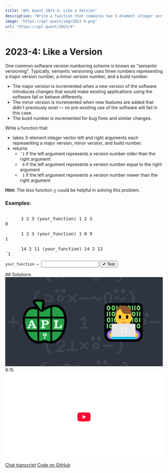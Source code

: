 ```yaml
---
title: "APL Quest 2023-4: Like a Version"
description: "Write a function that compares two 3-element integer vectors representing major versions, minor versions, and build numbers."
image: "https://apl.quest/img/2023-4.png"
url: "https://apl.quest/2023/4"
---
```


# <span class=s>2023-</span>4: Like a Version
<!-- Write a function that compares two 3-element integer vectors representing major versions, minor versions, and build numbers. -->
<p>One common software version numbering scheme is known as "semantic versioning". Typically, semantic versioning uses three numbers representing a major version number, a minor version number, and a build number.</p>
<ul><li>The major version is incremented when a new version of the software introduces changes that would make existing applications using the software fail or behave differently.</li><li>The minor version is incremented when new features are added that didn't previously exist — no pre-existing use of the software will fail in this case.</li><li>The build number is incremented for bug fixes and similar changes.</li></ul>

<p>Write a function that:</p>
<ul>
<li>takes 3-element integer vector left and right arguments each representing a major version, minor version, and build number.</li>
<li>returns<ul>
  <li><code class="APL">¯1</code> if the left argument represents a version number older than the right argument</li>
  <li><code class="APL">&nbsp;0</code> if the left argument represents a version number equal to the right argument</li>
  <li><code class="APL">&nbsp;1</code> if the left argument represents a version number newer than the right argument</li>
  </ul>
</li>
</ul>
<p><i class="fas fa-lightbulb-on"></i> <strong>Hint:</strong> The <em>less</em> function <a href="https://help.dyalog.com/latest/#Language/Primitive%20Functions/Less.htm" class="APL" target="_blank">&lt;</a> could be helpful in solving this problem.</p>

### Examples:
<pre class="APL">      
      1 2 3 (your_function) 1 2 3
0 

      1 2 3 (your_function) 1 0 9
1

      14 2 11 (your_function) 14 2 12
¯1
</pre>
<div class="pdiv">
  <code onclick="p_Input.focus()">your_function ← </code><input id="p_Input" autocomplete="off" spellcheck="false" oninput="this.parentElement.querySelector`button`.disabled=false;localStorage.setItem(window.location.pathname,this.value)" onkeypress="subm(event)">
  <button onclick="alert$.next`Testing…`;submitSolution`p`" class="md-button md-button--primary">&#x2714; Test</button>
</div>
<p id="p_Output"></p>
## Solutions
<div onclick="play(this)" title="Video on YouTube" class="yt">
<img class="md-header--shadow" alt="Video Thumbnail" src="../../img/2023-4.png">
<time>9:15</time>
<img alt="YouTube" src="../../img/yt-big.png">
</div>
<a href="https://chat.stackexchange.com/transcript/52405?m=65059946#65059946" target="_blank" class="md-button md-button--primary">Chat transcript</a>
<a href="https://github.com/abrudz/apl_quest/tree/main/2023/4.apl" target="_blank" class="md-button md-button--primary right">Code on GitHub</a>

<script>
    testCases={"a":[["1 2 3","1 2 3"],["1 2 3","1 0 9"],["14 2 11","14 2 12"],["0 1 0","0 0 10"]],"b":[["?10 10 10","0 0 0"],["0 0 0","?10 10 10"],["0 0 0","0 0 0"]],"f":"{×⊃(0~⍨⍺-⍵),0}","p":"{⊃⍣(1=≢,⍵)⊢⍵}"}
    p_Input.value=localStorage.getItem(window.location.pathname)
    play=e=>e.outerHTML=`<iframe class="md-header--shadow" src="https://www.youtube.com/embed/zOhxW-gRR4A?list=PLYKQVqyrAEj9wDIUyLDGtDAFTKY38BUMN&autoplay=1" title="<span class=s>2023-</span>4: Like a Version (APL Quest 2023-4)" frameborder="0" allow="accelerometer; autoplay; clipboard-write; encrypted-media; gyroscope; picture-in-picture; web-share" referrerpolicy="strict-origin-when-cross-origin" allowfullscreen></iframe>`
</script>
